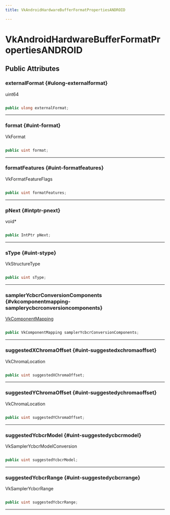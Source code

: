 ```yaml
---
title: VkAndroidHardwareBufferFormatPropertiesANDROID

---
```


# VkAndroidHardwareBufferFormatPropertiesANDROID










## Public Attributes

### externalFormat {#ulong-externalformat}

uint64 

```csharp

public ulong externalFormat;

```






-----------

### format {#uint-format}

VkFormat 

```csharp

public uint format;

```






-----------

### formatFeatures {#uint-formatfeatures}

VkFormatFeatureFlags 

```csharp

public uint formatFeatures;

```






-----------

### pNext {#intptr-pnext}

void&#42; 

```csharp

public IntPtr pNext;

```






-----------

### sType {#uint-stype}

VkStructureType 

```csharp

public uint sType;

```






-----------

### samplerYcbcrConversionComponents {#vkcomponentmapping-samplerycbcrconversioncomponents}

[VkComponentMapping](/unity-api/api/UnityEngine.XR.MagicLeap/YcbcrRenderer/UnityEngine.XR.MagicLeap.YcbcrRenderer.VkComponentMapping.md)

```csharp

public VkComponentMapping samplerYcbcrConversionComponents;

```






-----------

### suggestedXChromaOffset {#uint-suggestedxchromaoffset}

VkChromaLocation 

```csharp

public uint suggestedXChromaOffset;

```






-----------

### suggestedYChromaOffset {#uint-suggestedychromaoffset}

VkChromaLocation 

```csharp

public uint suggestedYChromaOffset;

```






-----------

### suggestedYcbcrModel {#uint-suggestedycbcrmodel}

VkSamplerYcbcrModelConversion 

```csharp

public uint suggestedYcbcrModel;

```






-----------

### suggestedYcbcrRange {#uint-suggestedycbcrrange}

VkSamplerYcbcrRange 

```csharp

public uint suggestedYcbcrRange;

```






-----------

